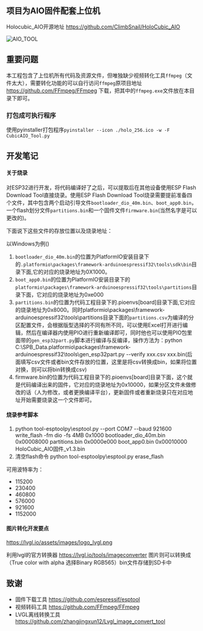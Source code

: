 ## 项目为AIO固件配套上位机
Holocubic_AIO开源地址 https://github.com/ClimbSnail/HoloCubic_AIO

[^_^]:
	![AIO_TOOL](Image/holocubic_aio_tool.png)

![AIO_TOOL](https://gitee.com/ClimbSnailQ/Project_Image/raw/master/OtherProject/holocubic_aio_tool.png)

## 重要问题
本工程包含了上位机所有代码及资源文件，但唯独缺少视频转化工具`ffmpeg`（文件太大），需要转化功能的可以自行访问`ffmpeg`原项目地址 https://github.com/FFmpeg/FFmpeg 下载，把其中的`ffmpeg.exe`文件放在本目录下即可。


### 打包成可执行程序
使用pyinstaller打包程序`pyinstaller --icon ./holo_256.ico -w -F CubicAIO_Tool.py`

## 开发笔记

#### 关于烧录
对ESP32进行开发，将代码编译好了之后，可以提取后在其他设备使用ESP Flash Download Tool直接烧录。使用ESP Flash Download Tool烧录需要提前准备四个文件，其中包含两个启动引导文件`bootloader_dio_40m.bin`、`boot_app0.bin`，一个flash划分文件`partitions.bin`和一个固件文件`firmware.bin`(当然名字是可以更改的)。

下面说下这些文件的存放位置以及烧录地址：

以Windows为例()
1. `bootloader_dio_40m.bin`的位置为PlatformIO安装目录下的`.platformio\packages\framework-arduinoespressif32\tools\sdk\bin`目录下面,它的对应的烧录地址为0X1000。
2. `boot_app0.bin`的位置为PlatformIO安装目录下的`platformio\packages\framework-arduinoespressif32\tools\partitions`目录下面，它对应的烧录地址为0xe000
3. `partitions.bin`的位置为代码工程目录下的.pioenvs\[board]目录下面,它对应的烧录地址为0x8000。同时platformio\packages\framework-arduinoespressif32\tools\partitions目录下面的`partitions.csv`为编译的分区配置文件，会根据版型选择的不同有所不同，可以使用Excel打开进行编辑，然后在编译器内使用PIO进行重新编译即可，同时他也可以使用PIO包里面带的`gen_esp32part.py`脚本进行编译与反编译，操作方法为：python C:\SPB_Data\.platformio\packages\framework-arduinoespressif32\tools\gen_esp32part.py --verify xxx.csv xxx.bin(后面填写csv文件或者bin文件存放的位置，这里是将csv转换成bin，如果将位置对换，则可以将bin转换成csv)
4. firmware.bin的位置为代码工程目录下的.pioenvs\[board]目录下面，这个就是代码编译出来的固件，它对应的烧录地址为0x10000，如果分区文件未做修改的话（人为修改，或者更换编译平台），更新固件或者重新烧录只在对应地址开始需要烧录这一个文件即可。

#### 烧录参考脚本
1. python tool-esptoolpy\esptool.py --port COM7 --baud 921600 write_flash -fm dio -fs 4MB 0x1000 bootloader_dio_40m.bin 0x00008000 partitions.bin 0x0000e000 boot_app0.bin 0x00010000 HoloCubic_AIO固件_v1.3.bin
2. 清空flash命令 python tool-esptoolpy\esptool.py erase_flash

可用波特率为：
* 115200
* 230400
* 460800
* 576000
* 921600
* 1152000


#### 图片转化开发要点
https://lvgl.io/assets/images/logo_lvgl.png

利用lvgl的官方转换器 https://lvgl.io/tools/imageconverter 图片则可以转换成（True color with alpha 选择Binary RGB565）bin文件存储到SD卡中

## 致谢
* 固件下载工具 https://github.com/espressif/esptool
* 视频转码工具 https://github.com/FFmpeg/FFmpeg
* LVGL离线转换工具 https://github.com/zhangjingxun12/Lvgl_image_convert_tool

